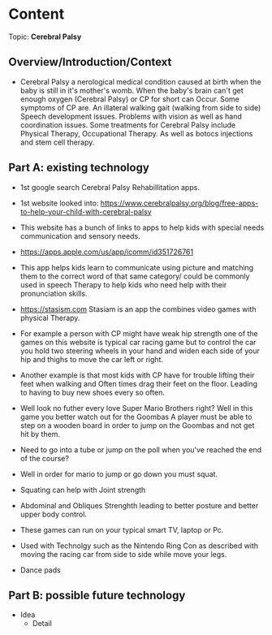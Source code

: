 # Content
Topic: **Cerebral Palsy**

## Overview/Introduction/Context
* Cerebral Palsy a nerological medical  condition caused at birth when the baby is still in it's mother's womb. When the baby's brain can't get enough oxygen (Cerebral Palsy) or CP for short  can Occur. Some symptoms of CP are. An illateral walking gait (walking from side to side) Speech development issues. Problems with vision as well as hand coordination issues. Some treatments for Cerebral Palsy include Physical Therapy, Occupational Therapy. As well as botocs injections and stem cell therapy. 

## Part A: existing technology
* 1st google search Cerebral Palsy Rehabillitation apps.
* 1st website looked into: https://www.cerebralpalsy.org/blog/free-apps-to-help-your-child-with-cerebral-palsy
* This website has a bunch of links to apps to help kids with special needs communication and sensory needs.
  
*  https://apps.apple.com/us/app/icomm/id351726761
*  This app helps kids learn to communicate using picture and matching them to the correct word of that same category/ could be commonly used in speech Therapy to help kids who need help with their pronunciation skills.
  
*  https://stasism.com Stasiam is an app the combines video games with physical Therapy.
*  For example a person with CP might have weak  hip strength one of the games on this website is typical car racing game but to control the car you hold two steering wheels in your hand and widen each side of your hip and thighs to move the car left or right.
*  Another example is that most kids with CP have for trouble lifting their feet when walking and Often times drag their feet on the floor. Leading to having to buy new shoes every so often.
*  Well look no futher every love Super Mario Brothers right? Well in this game you better watch out for the Goombas A player must be able to step on a wooden board in order to jump on the Goombas and not get hit by them.
*  Need to go into a tube or jump on the poll when you've reached the end of the course?
*  Well in order for mario to jump or go down you must squat.
*  Squating can help with Joint strength
*  Abdominal and Obliques Strenghth leading to better posture and better upper body control.

*  These games can run on your typical smart TV, laptop or Pc.
*  Used with Technolgy such as the Nintendo Ring Con as described with moving the racing car from side to side while move your legs.
*  Dance pads 

## Part B: possible future technology
* Idea
  * Detail
